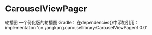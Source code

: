 # CarouselViewPager
轮播图
一个简化版的轮播图
Gradle： 在dependencies{}中添加引用：
implementation 'cn.yangkang.carousellibrary:CarouselViewPager:1.0.0'
